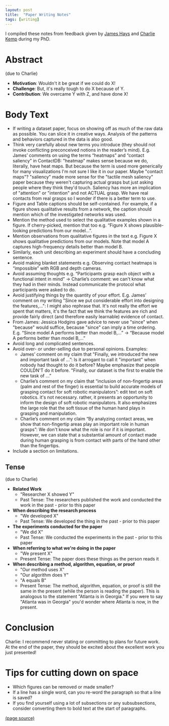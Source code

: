 ```yaml
---
layout: post
title:  "Paper Writing Notes"
tags: [writing]
---
```


I compiled these notes from feedback given by [James Hays](https://www.cc.gatech.edu/~hays/)
and [Charlie Kemp](charliekemp.com) during my PhD.

# Abstract
(due to Charlie)
- **Motivation**: Wouldn't it be great if we could do X!
- **Challenge**: But, it's really tough to do X because of Y.
- **Contribution**: We overcame Y with Z, and have done X!

# Body Text
- If writing a dataset paper, focus on showing off as much of the raw data as possible. You can slice it in creative ways.
Analysis of the patterns and behaviors captured in the data is also good.
- Think very carefully about new terms you introduce (they should not invoke conflicting preconceived notions in
the reader’s mind). E.g. James’ comments on using the terms “heatmaps” and “contact saliency” in ContactDB:
"heatmap" makes sense because we do, literally, have heat maps. But because the term is used more generically for many
visualizations I'm not sure I like it in our paper. Maybe "contact maps"? "saliency" made more sense for the
"tactile mesh saliency" paper because they weren't capturing actual grasps but just asking people where they think
they'd touch. Saliency has more an implication of "attention" or "intention" and not ACTUAL grasp. We have real contacts
from real grasps so I wonder if there is a better term to use. 
- Figure and Table captions should be self-contained. For example, if a figure shows qualitative results from a network,
the caption should mention which of the investigated networks was used.
- Mention the method used to select the qualitative examples shown in a figure.
If cherry-picked, mention that too e.g. “Figure X shows plausible-looking predictions from our model…”.
- Mention observations from qualitative figures in the text e.g. Figure X shows qualitative predictions from our models.
Note that model A captures high-frequency details better than model B.
- Similarly, each unit describing an experiment should have a concluding sentence.
- Avoid making blanket statements e.g. Observing contact heatmaps is “impossible” with RGB and depth cameras.
- Avoid assuming thoughts e.g. “Participants grasp each object with a functional intent in mind” -> Charlie’s comment:
we can't know what they had in their minds. Instead communicate the protocol what participants were asked to do.
- Avoid justifying things by the quantity of your effort. E.g. James’ comment on my writing "Since we put considerable
effort into designing the features,...": I might also rephrase that. It's not really the effort we spent that matters,
it's the fact that we think the features are rich and provide fairly direct (and therefore easily learnable) evidence
of contact.
- From James: Jessica Hodgins gave advice to never use "since" when "because" would suffice, because "since" can imply
a time ordering. E.g. “Since model A performs better than model B,...” -> “Because model A performs better than model B,...”
- Avoid long and complicated sentences.
- Avoid over- or under-selling due to personal opinions. Examples:
  - James’ comment on my claim that "Finally, we introduced the new and important task of …”: Is it arrogant to call
  it "important" when nobody had thought to do it before? Maybe emphasize that people COULDN'T do it before.
  "Finally, our dataset is the first to enable the new task of …”
  - Charlie’s comment on my claim that “inclusion of non-fingertip areas (palm and rest of the finger) is essential
  to build accurate models of grasping contact for soft robotic manipulators”: edit text on soft robotics. it's not necessary.
  rather, it presents an opportunity to inform the design of soft robotic manipulators. It also emphasizes the large
  role that the soft tissue of the human hand plays in grasping and manipulation.
  - Charlie’s comment on my claim “By analyzing contact areas, we show that non-fingertip areas play an important role in
  human grasps”: We don't know what the role is nor if it is important. However, we can state that a substantial amount of
  contact made during human grasping is from contact with parts of the hand other than the fingertips.
- Include a section on limitations.

## Tense
(due to Charlie)
- **Related Work**
  - "Researcher X showed Y"
  - Past Tense: The researchers published the work and conducted the work in the past - prior to this paper
- **When describing the research process**
  - "We developed X"
  - Past Tense: We developed the thing in the past - prior to this paper
- **The experiments conducted for the paper**
  - "We did X"
  - Past Tense: We conducted the experiments in the past - prior to this paper
- **When referring to what we're doing in the paper**
  - "We present X"
  - Present Tense: The paper does these things as the person reads it
- **When describing a method, algorithm, equation, or proof**
  - "Our method uses X"
  - "Our algorithm does Y"
  - "A equals B"
  - Present Tense: The method, algorithm, equation, or proof is still the same in the present (while the person is reading
  the paper). This is analogous to the statement "Atlanta is in Georgia." If you were to say "Atlanta was in Georgia"
  you'd wonder where Atlanta is now, in the present.

# Conclusion
Charlie: I recommend never stating or committing to plans for future work. At the end of the paper, they should be excited about the
excellent work you just presented!

# Tips for cutting down on space
- Which figures can be removed or made smaller?
- If a line has a single word, can you re-word the paragraph so that a line is saved?
- If you find yourself using a lot of subsections or any subsubsections, consider converting them to bold text at the start
of paragraphs.

[(page source)](https://github.com/samarth-robo/blog/blob/gh-pages/_posts/2020-05-24-paper_writing.md)
